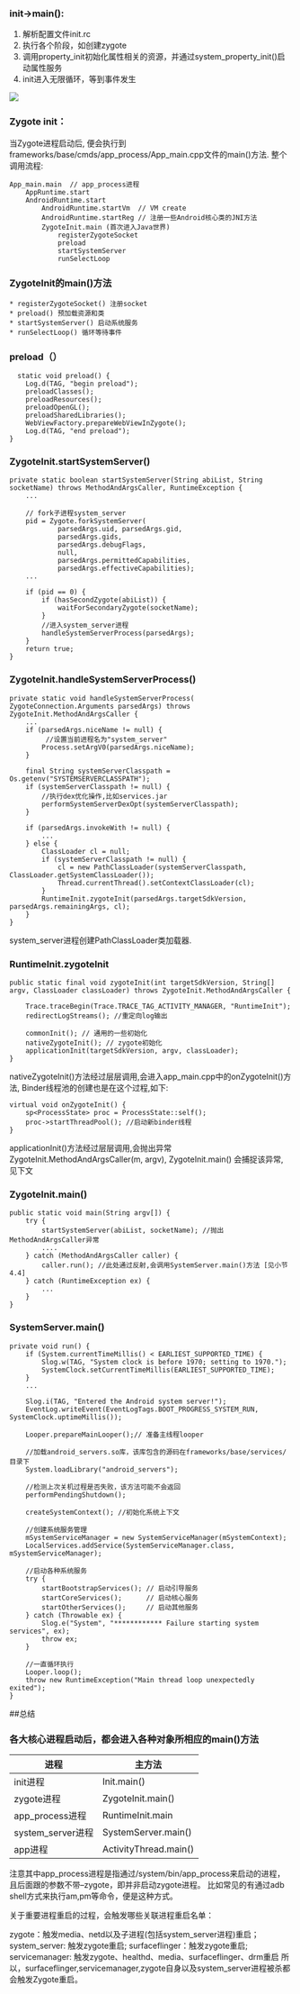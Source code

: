 
### init->main():

1. 解析配置文件init.rc
2. 执行各个阶段，如创建zygote
3. 调用property_init初始化属性相关的资源，并通过system_property_init()启动属性服务
4. init进入无限循环，等到事件发生

![](http://gityuan.com/images/boot/init/init_oneshot.jpg)

### Zygote init：
当Zygote进程启动后, 便会执行到frameworks/base/cmds/app_process/App_main.cpp文件的main()方法. 整个调用流程:
```
App_main.main  // app_process进程
    AppRuntime.start
    AndroidRuntime.start
        AndroidRuntime.startVm  // VM create
        AndroidRuntime.startReg // 注册一些Android核心类的JNI方法
        ZygoteInit.main (首次进入Java世界)
            registerZygoteSocket
            preload
            startSystemServer
            runSelectLoop
```

      
### ZygoteInit的main()方法
    * registerZygoteSocket() 注册socket
    * preload() 预加载资源和类
    * startSystemServer() 启动系统服务
    * runSelectLoop() 循环等待事件
    
### preload（）
```
  static void preload() {
    Log.d(TAG, "begin preload");
    preloadClasses();
    preloadResources();
    preloadOpenGL();
    preloadSharedLibraries();
    WebViewFactory.prepareWebViewInZygote();
    Log.d(TAG, "end preload");
}
```

### ZygoteInit.startSystemServer()
```
private static boolean startSystemServer(String abiList, String socketName) throws MethodAndArgsCaller, RuntimeException {
    ...

    // fork子进程system_server
    pid = Zygote.forkSystemServer(
            parsedArgs.uid, parsedArgs.gid,
            parsedArgs.gids,
            parsedArgs.debugFlags,
            null,
            parsedArgs.permittedCapabilities,
            parsedArgs.effectiveCapabilities);
    ...

    if (pid == 0) {
        if (hasSecondZygote(abiList)) {
            waitForSecondaryZygote(socketName);
        }
        //进入system_server进程
        handleSystemServerProcess(parsedArgs);
    }
    return true;
}
```
### ZygoteInit.handleSystemServerProcess()
```
private static void handleSystemServerProcess( ZygoteConnection.Arguments parsedArgs) throws ZygoteInit.MethodAndArgsCaller {
    ...
    if (parsedArgs.niceName != null) {
         //设置当前进程名为"system_server"
        Process.setArgV0(parsedArgs.niceName);
    }

    final String systemServerClasspath = Os.getenv("SYSTEMSERVERCLASSPATH");
    if (systemServerClasspath != null) {
        //执行dex优化操作,比如services.jar
        performSystemServerDexOpt(systemServerClasspath);
    }

    if (parsedArgs.invokeWith != null) {
        ...
    } else {
        ClassLoader cl = null;
        if (systemServerClasspath != null) {
            cl = new PathClassLoader(systemServerClasspath, ClassLoader.getSystemClassLoader());
            Thread.currentThread().setContextClassLoader(cl);
        }
        RuntimeInit.zygoteInit(parsedArgs.targetSdkVersion, parsedArgs.remainingArgs, cl);
    }
}
```
system_server进程创建PathClassLoader类加载器.

### RuntimeInit.zygoteInit
```
public static final void zygoteInit(int targetSdkVersion, String[] argv, ClassLoader classLoader) throws ZygoteInit.MethodAndArgsCaller {

    Trace.traceBegin(Trace.TRACE_TAG_ACTIVITY_MANAGER, "RuntimeInit");
    redirectLogStreams(); //重定向log输出

    commonInit(); // 通用的一些初始化
    nativeZygoteInit(); // zygote初始化
    applicationInit(targetSdkVersion, argv, classLoader); 
}
```
nativeZygoteInit()方法经过层层调用,会进入app_main.cpp中的onZygoteInit()方法, Binder线程池的创建也是在这个过程,如下:
```
virtual void onZygoteInit() {
    sp<ProcessState> proc = ProcessState::self();
    proc->startThreadPool(); //启动新binder线程
}
```
applicationInit()方法经过层层调用,会抛出异常ZygoteInit.MethodAndArgsCaller(m, argv), ZygoteInit.main() 会捕捉该异常, 见下文

### ZygoteInit.main()
```
public static void main(String argv[]) {
    try {
        startSystemServer(abiList, socketName); //抛出MethodAndArgsCaller异常
        ....
    } catch (MethodAndArgsCaller caller) {
        caller.run(); //此处通过反射,会调用SystemServer.main()方法 [见小节4.4]
    } catch (RuntimeException ex) {
        ...
    }
}
```

### SystemServer.main()
```
private void run() {
    if (System.currentTimeMillis() < EARLIEST_SUPPORTED_TIME) {
        Slog.w(TAG, "System clock is before 1970; setting to 1970.");
        SystemClock.setCurrentTimeMillis(EARLIEST_SUPPORTED_TIME);
    }
    ...

    Slog.i(TAG, "Entered the Android system server!");
    EventLog.writeEvent(EventLogTags.BOOT_PROGRESS_SYSTEM_RUN, SystemClock.uptimeMillis());

    Looper.prepareMainLooper();// 准备主线程looper

    //加载android_servers.so库，该库包含的源码在frameworks/base/services/目录下
    System.loadLibrary("android_servers");

    //检测上次关机过程是否失败，该方法可能不会返回
    performPendingShutdown();

    createSystemContext(); //初始化系统上下文

    //创建系统服务管理
    mSystemServiceManager = new SystemServiceManager(mSystemContext);
    LocalServices.addService(SystemServiceManager.class, mSystemServiceManager);

    //启动各种系统服务
    try {
        startBootstrapServices(); // 启动引导服务
        startCoreServices();      // 启动核心服务
        startOtherServices();     // 启动其他服务
    } catch (Throwable ex) {
        Slog.e("System", "************ Failure starting system services", ex);
        throw ex;
    }

    //一直循环执行
    Looper.loop();
    throw new RuntimeException("Main thread loop unexpectedly exited");
}
```

##总结
### 各大核心进程启动后，都会进入各种对象所相应的main()方法
进程	| 主方法
---|---
init进程	| Init.main()
zygote进程 |	ZygoteInit.main()
app_process进程	|RuntimeInit.main
system_server进程	|SystemServer.main()
app进程	|ActivityThread.main()

注意其中app_process进程是指通过/system/bin/app_process来启动的进程，且后面跟的参数不带–zygote，即并非启动zygote进程。 比如常见的有通过adb shell方式来执行am,pm等命令，便是这种方式。

关于重要进程重启的过程，会触发哪些关联进程重启名单：

zygote：触发media、netd以及子进程(包括system_server进程)重启；
system_server: 触发zygote重启;
surfaceflinger：触发zygote重启;
servicemanager: 触发zygote、healthd、media、surfaceflinger、drm重启
所以，surfaceflinger,servicemanager,zygote自身以及system_server进程被杀都会触发Zygote重启。